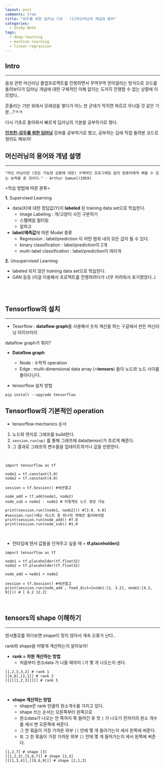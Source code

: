 ```yaml
---
layout: post
comments: true
title: "모두를 위한 딥러닝 기초 - (1)머신러닝의 개념과 용어"
categories:
  - Study Note
tags:
  - deep-learning
  - machine-learning
  - linear-regression
---
```


## Intro
---

음성 관련 머신러닝 졸업프로젝트를 진행하면서 꾸역꾸역 얻어걸리는 방식으로 코드를 돌려보다가 딥러닝 개념에 대한 구체적인 이해 없이는 도저히 진행할 수 없는 상황에 이르렀다..

흔들리는 기반 위에서 모래성을 쌓다가 어느 한 군데가 막히면 와르르 무너질 것 같은 기분...?ㅋㅋ

다시 기초로 돌아와서 빠르게 딥러닝의 기본을 공부하기로 했다.

<a href="https://www.inflearn.com/course/%EA%B8%B0%EB%B3%B8%EC%A0%81%EC%9D%B8-%EB%A8%B8%EC%8B%A0%EB%9F%AC%EB%8B%9D-%EB%94%A5%EB%9F%AC%EB%8B%9D-%EA%B0%95%EC%A2%8C/">**인프런-모두를 위한 딥러닝**</a> 강좌를 공부하기로 했고, 공부하는 김에 직접 돌려본 코드로 정리도 해보자!

## 머신러닝의 용어와 개념 설명
---

```
"머신 러닝이란 (모든 가능한 상황에 대한) 구체적인 프로그래밍 없이 컴퓨터에게 배울 수 있는 능력을 준 것이다." - Arthur Samuel(1959)
```

<학습 방법에 따른 분류>

**1.** Supervised Learning

- data(X)에 대한 정답값(Y)이 **labeled** 된 training data set으로 학습한다.
    - Image Labeling : 개/고양이 사진 구분하기
    - 스팸메일 필터링
    - 알파고
- **label/예측값**에 따른 Model 종류
    - Regression : label/prediction 이 어떤 범위 내의 모든 값이 될 수 있다.
    - binary classification : label/prediction이 2개
    - multi-label classification : label/prediction이 여러개 

**2.** Unsupervised Learning
- labeled 되지 않은 training data set으로 학습한다.
- GAN 등등 (이걸 이용해서 프로젝트를 진행하려다가 너무 어려워서 포기했었다..)

<br>

<br>

## Tensorflow의 설치
---
- Tesorflow : **dataflow graph**를 사용해서 숫자 계산을 하는 구글에서 만든 머신러닝 라이브러리

dataflow graph가 뭐지?

- **Dataflow graph**
    - Node : 수학적 operation
    - Edge : multi-dimensional data array (=**tensors**) 들이 노드와 노드 사이를 돌아다닌다.

- tensorflow 설치 방법
```
pip install --upgrade tensorflow
```

## Tensorflow의 기본적인 operation

- tensorflow mechanics 순서

1. 노드와 엣지로 그래프를 build한다.
2. `session.run(op)` 를 통해 그래프에 data(tensor)가 흐르게 해준다.
3. 그 결과로 그래프의 변수들을 업데이트하거나 값을 반환한다.
<br>

```
import tensorflow as tf

node1 = tf.constant(3.0)
node2 = tf.constant(4.0)

session = tf.Session() #세션열고

node_add = tf.add(node1, node2)
node_sub = node2 - node1 # 이렇게도 노드 생성 가능

print(session.run([node1, node2])) #[3.0, 4.0] 
#session.run()에는 리스트 등 하나의 객체만 들어와야함
print(session.run(node_add)) #7.0
print(session.run(node_sub)) #1.0

```
<br>

- 런타임에 텐서 값들을 던져주고 싶을 때 = **tf.placeholder()**

```
import tensorflow as tf

node1 = tf.placeholder(tf.float32)
node2 = tf.placeholder(tf.float32)

node_add = node1 + node2

session = tf.Session() #세션열고
print(session.run(node_add , feed_dict={node1:[2, 3.2], node2:[4.2, 9]})) # [ 6.2 12.2]

```

<br>

## tensors의 shape 이해하기
---

텐서플로를 하다보면 shape이 맞지 않아서 계속 오류가 난다..

rank와 shape을 어떻게 계산하는지 알아보자!

- **rank = 차원 계산하는 방법**
    - 처음부터 원소data 가 나올 때까지 `[`가 몇 개 나오는지 센다.

```
[1,2,3,3,2] # rank 1
[[4,6],[2,1]] # rank 2
[[[[[1,2,3]]]]] # rank 5
```

<br>

- **shape 계산하는 방법**
    - shape은 rank 만큼의 원소개수를 가지고 있다.
    - shape 쓰는 순서는 오른쪽부터 왼쪽으로
    - 원소data가 나오는 안 쪽까지 쭉 들어간 후 첫 `]` 가 나오기 전까지의 원소 개수를 세서 맨 오른쪽에 써준다.
    - 그 한 묶음이 가장 가까운 외부 `[]` 안에 몇 개 들어가는지 세서 왼쪽에 써준다.
    - 또 그 한 묶음이 가장 가까운 외부 `[]` 안에 몇 개 들어가는지 세서 왼쪽에 써준다.

```
[1,2,7] # shape [3]
[[1,2,3],[5,6,7]] # shape [2,3]
[[[1,3,4]],[[8,6,9]]] # shape [2,1,3]
```
<br>

<br>

